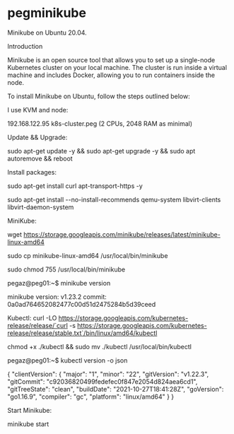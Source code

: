 # pegminikube
Minikube on Ubuntu 20.04.

Introduction

Minikube is an open source tool that allows you to set up a single-node Kubernetes cluster on your local machine.
The cluster is run inside a virtual machine and includes Docker, allowing you to run containers inside the node.

To install Minikube on Ubuntu, follow the steps outlined below:

I use KVM and node: 

192.168.122.95 k8s-cluster.peg (2 CPUs, 2048 RAM as minimal)

Update && Upgrade:

sudo apt-get update -y && sudo apt-get upgrade -y && sudo apt autoremove && reboot

Install packages:

sudo apt-get install curl apt-transport-https -y

sudo apt-get install --no-install-recommends qemu-system libvirt-clients libvirt-daemon-system

MiniKube:

wget https://storage.googleapis.com/minikube/releases/latest/minikube-linux-amd64

sudo cp minikube-linux-amd64 /usr/local/bin/minikube

sudo chmod 755 /usr/local/bin/minikube

pegaz@peg01:~$ minikube version

minikube version: v1.23.2
commit: 0a0ad764652082477c00d51d2475284b5d39ceed

Kubectl:
curl -LO https://storage.googleapis.com/kubernetes-release/release/`curl -s https://storage.googleapis.com/kubernetes-release/release/stable.txt`/bin/linux/amd64/kubectl

chmod +x ./kubectl && sudo mv ./kubectl /usr/local/bin/kubectl

pegaz@peg01:~$ kubectl version -o json

{
  "clientVersion": {
    "major": "1",
    "minor": "22",
    "gitVersion": "v1.22.3",
    "gitCommit": "c92036820499fedefec0f847e2054d824aea6cd1",
    "gitTreeState": "clean",
    "buildDate": "2021-10-27T18:41:28Z",
    "goVersion": "go1.16.9",
    "compiler": "gc",
    "platform": "linux/amd64"
  }
}


Start Minikube:

minikube start










